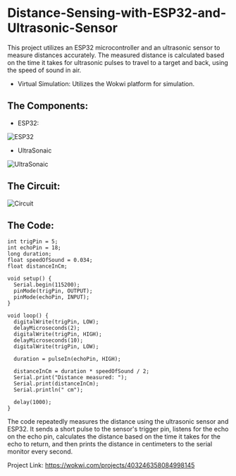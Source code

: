 # Distance-Sensing-with-ESP32-and-Ultrasonic-Sensor
This project utilizes an ESP32 microcontroller and an ultrasonic sensor to measure distances accurately. The measured distance is calculated based on the time it takes for ultrasonic pulses to travel to a target and back, using the speed of sound in air.

- Virtual Simulation: Utilizes the Wokwi platform for simulation.

## The Components:

- ESP32:
  
![ESP32](https://github.com/user-attachments/assets/a88d1aa8-bae2-49cd-991a-c249219b5330)

- UltraSonaic
  
![UltraSonaic](https://github.com/user-attachments/assets/547fae7e-9a9e-425a-836e-9b5c43c31f7b)

## The Circuit:

![Circuit](https://github.com/user-attachments/assets/329c6552-807b-4792-9fc0-580978b722e8)

## The Code:

```
int trigPin = 5;        
int echoPin = 18;        
long duration;           
float speedOfSound = 0.034; 
float distanceInCm;    

void setup() {
  Serial.begin(115200);   
  pinMode(trigPin, OUTPUT);
  pinMode(echoPin, INPUT);  
}

void loop() {
  digitalWrite(trigPin, LOW);      
  delayMicroseconds(2);             
  digitalWrite(trigPin, HIGH);      
  delayMicroseconds(10);      
  digitalWrite(trigPin, LOW);      

  duration = pulseIn(echoPin, HIGH); 

  distanceInCm = duration * speedOfSound / 2; 
  Serial.print("Distance measured: ");
  Serial.print(distanceInCm);
  Serial.println(" cm");     

  delay(1000); 
}
```
The code repeatedly measures the distance using the ultrasonic sensor and ESP32. It sends a short pulse to the sensor's trigger pin, listens for the echo on the echo pin, calculates the distance based on the time it takes for the echo to return, and then prints the distance in centimeters to the serial monitor every second.

Project Link: https://wokwi.com/projects/403246358084998145
